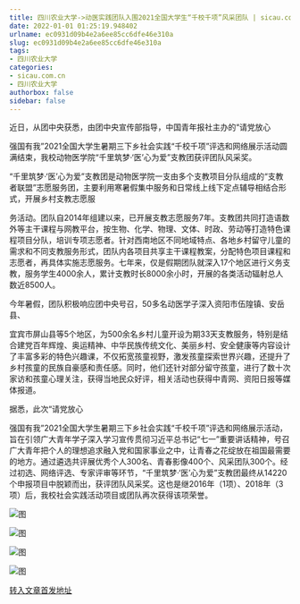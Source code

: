 ```yaml
---
title: 四川农业大学->动医实践团队入围2021全国大学生“千校千项”风采团队 | sicau.com.cn
date: 2022-01-01 01:25:19.948402
urlname: ec0931d09b4e2a6ee85cc6dfe46e310a
slug: ec0931d09b4e2a6ee85cc6dfe46e310a
tags: 
- 四川农业大学
categories:
- sicau.com.cn
- 四川农业大学
authorbox: false
sidebar: false
---
```

近日，从团中央获悉，由团中央宣传部指导，中国青年报社主办的“请党放心

强国有我”2021全国大学生暑期三下乡社会实践“千校千项”评选和网络展示活动圆满结束，我校动物医学院“千里筑梦·‘医’心为爱”支教团获评团队风采奖。  

“千里筑梦·‘医’心为爱”支教团是动物医学院一支由多个支教项目分队组成的“支教者联盟”志愿服务团，主要利用寒暑假集中服务和日常线上线下定点辅导相结合形式，开展乡村支教志愿服
<!--more-->
务活动。团队自2014年组建以来，已开展支教志愿服务7年。支教团共同打造语数外等主干课程与网教平台，按生物、化学、物理、文体、时政、劳动等打造特色课程项目分队，培训专项志愿者。针对西南地区不同地域特点、各地乡村留守儿童的需求和不同支教服务形式，团队内各项目共享主干课程教案，分配特色项目课程和志愿者，再具体实施志愿服务。七年来，仅是假期团队就深入17个地区进行义务支教，服务学生4000余人，累计支教时长8000余小时，开展的各类活动辐射总人数近8500人。

今年暑假，团队积极响应团中央号召，50多名动医学子深入资阳市伍隍镇、安岳县、

宜宾市屏山县等5个地区，为500余名乡村儿童开设为期33天支教服务，特别是结合建党百年辉煌、奥运精神、中华民族传统文化、美丽乡村、安全健康等内容设计了丰富多彩的特色兴趣课，不仅拓宽孩童视野，激发孩童探索世界兴趣，还提升了乡村孩童的民族自豪感和责任感。同时，他们还针对部分留守孩童，进行了数十次家访和孩童心理关注，获得当地民众好评，相关活动也获得中青网、资阳日报等媒体报道。

据悉，此次“请党放心

强国有我”2021全国大学生暑期三下乡社会实践“千校千项”评选和网络展示活动，旨在引领广大青年学子深入学习宣传贯彻习近平总书记“七一”重要讲话精神，号召广大青年把个人的理想追求融入党和国家事业之中，让青春之花绽放在祖国最需要的地方。通过遴选共评展优秀个人300名、青春影像400个、风采团队300个。经过初选、网络评选、专家评审等环节，“千里筑梦·‘医’心为爱”支教团最终从14220个申报项目中脱颖而出，获评团队风采奖。这也是继2016年（1项）、2018年（3项）后，我校社会实践活动项目或团队再次获得该项荣誉。

![图](https://news.sicau.edu.cn/__local/B/BB/09/D3CBD32A29527BF0AF48589A665_DC9B5D10_19AAF.png)

![图](https://news.sicau.edu.cn/__local/0/8C/F4/7A01E318AAF4F60FE3278FF6A13_3DB7D021_14596.png)

![图](https://news.sicau.edu.cn/__local/6/07/8A/610BB78DC9C66786C87CDF023E5_A04EF114_179E6.png)

![图](https://news.sicau.edu.cn/__local/9/85/9F/3BD08C0F4E157C23A221F55F80B_A525220E_20A06.png)

[转入文章首发地址](https://news.sicau.edu.cn/info/1078/66314.htm)